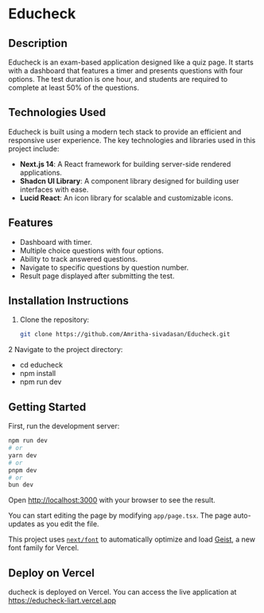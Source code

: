 # Educheck

## Description
Educheck is an exam-based application designed like a quiz page. It starts with a dashboard that features a timer and presents questions with four options. The test duration is one hour, and students are required to complete at least 50% of the questions.


## Technologies Used

Educheck is built using a modern tech stack to provide an efficient and responsive user experience. The key technologies and libraries used in this project include:

- **Next.js 14**: A React framework for building server-side rendered applications.
- **Shadcn UI Library**: A component library designed for building user interfaces with ease.
- **Lucid React**: An icon library for scalable and customizable icons.


## Features
- Dashboard with timer.
- Multiple choice questions with four options.
- Ability to track answered questions.
- Navigate to specific questions by question number.
- Result page displayed after submitting the test.

## Installation Instructions
1. Clone the repository:
   ```bash
   git clone https://github.com/Amritha-sivadasan/Educheck.git

2 Navigate to the project directory:

 - cd educheck
 - npm install
 - npm run dev

## Getting Started

First, run the development server:

```bash
npm run dev
# or
yarn dev
# or
pnpm dev
# or
bun dev
```

Open [http://localhost:3000](http://localhost:3000) with your browser to see the result.

You can start editing the page by modifying `app/page.tsx`. The page auto-updates as you edit the file.

This project uses [`next/font`](https://nextjs.org/docs/app/building-your-application/optimizing/fonts) to automatically optimize and load [Geist](https://vercel.com/font), a new font family for Vercel.


## Deploy on Vercel

ducheck is deployed on Vercel. You can access the live application at https://educheck-liart.vercel.app


